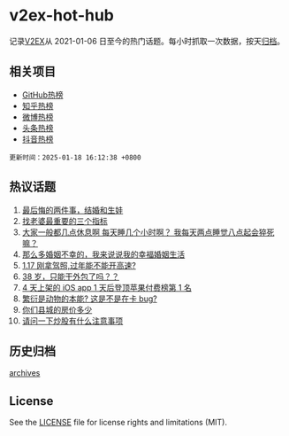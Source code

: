 # v2ex-hot-hub

 记录[V2EX](https://www.v2ex.com/)从 2021-01-06 日至今的热门话题。每小时抓取一次数据，按天[归档](archives)。
 
 ## 相关项目

- [GitHub热榜](https://github.com/lonnyzhang423/github-hot-hub)
- [知乎热榜](https://github.com/lonnyzhang423/zhihu-hot-hub)
- [微博热榜](https://github.com/lonnyzhang423/weibo-hot-hub)
- [头条热榜](https://github.com/lonnyzhang423/toutiao-hot-hub)
- [抖音热榜](https://github.com/lonnyzhang423/douyin-hot-hub)


 `更新时间：2025-01-18 16:12:38 +0800`

## 热议话题

1. [最后悔的两件事，结婚和生娃](https://www.v2ex.com/t/1105924)
1. [找老婆最重要的三个指标](https://www.v2ex.com/t/1106021)
1. [大家一般都几点休息啊 每天睡几个小时啊？ 我每天两点睡觉八点起会猝死嘛？](https://www.v2ex.com/t/1106020)
1. [那么多婚姻不幸的，我来说说我的幸福婚姻生活](https://www.v2ex.com/t/1105902)
1. [1.17 刚拿驾照,过年能不能开高速?](https://www.v2ex.com/t/1105994)
1. [38 岁，只能干外包了吗？？](https://www.v2ex.com/t/1105950)
1. [4 天上架的 iOS app 1 天后登顶苹果付费榜第 1 名](https://www.v2ex.com/t/1105903)
1. [繁衍是动物的本能? 这是不是在卡 bug?](https://www.v2ex.com/t/1105982)
1. [你们县城的房价多少](https://www.v2ex.com/t/1106016)
1. [请问一下炒股有什么注意事项](https://www.v2ex.com/t/1106052)

## 历史归档

[archives](archives)

## License

See the [LICENSE](LICENSE) file for license rights and limitations (MIT).
